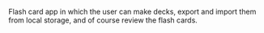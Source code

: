 Flash card app in which the user can make decks, export and import them from local storage, and of course review the flash cards.